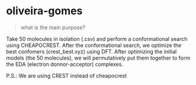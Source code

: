 # oliveira-gomes

> what is the main purpose?

Take 50 molecules in isolation (.csv) and perform a conformational search using CHEAPOCREST. After the conformational search, we optimize the best confomers (crest_best.xyz) using DFT. After optimizing the initial models (the 50 molecules), we will permutatively put them together to form the EDA (electron donnor-acceptor) complexes.

P.S.: We are using CREST instead of cheapocrest
